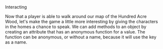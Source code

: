 Interacting

Now that a player is able to walk around our map of the Hundred Acre Wood, let's make the game a little more interesting by giving the characters in the homes a chance to speak. We can add methods to an object by creating an attribute that has an anonymous function for a value. The function can be anonymous, or without a name, because it will use the key as a name.